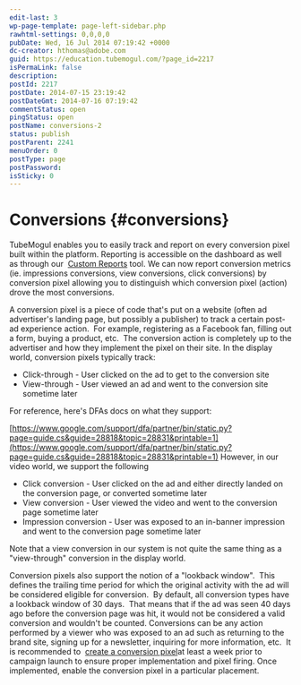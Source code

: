 ```yaml
---
edit-last: 3
wp-page-template: page-left-sidebar.php
rawhtml-settings: 0,0,0,0
pubDate: Wed, 16 Jul 2014 07:19:42 +0000
dc-creator: hthomas@adobe.com
guid: https://education.tubemogul.com/?page_id=2217
isPermaLink: false
description: 
postId: 2217
postDate: 2014-07-15 23:19:42
postDateGmt: 2014-07-16 07:19:42
commentStatus: open
pingStatus: open
postName: conversions-2
status: publish
postParent: 2241
menuOrder: 0
postType: page
postPassword: 
isSticky: 0
---
```


# Conversions {#conversions}

TubeMogul enables you to easily track and report on every conversion pixel built within the platform. Reporting is accessible on the dashboard as well as through our&nbsp; [Custom Reports](/help/user-guide/measurement/campaign-reporting/email-reports.md) tool. We can now report conversion metrics (ie. impressions conversions, view conversions, click conversions) by conversion pixel allowing you to distinguish which conversion pixel (action) drove the most conversions.

A conversion pixel is a piece of code that's put on a website (often ad advertiser's landing page, but possibly a publisher) to track a certain post-ad experience action.&nbsp;&nbsp;For example, registering as a Facebook fan, filling out a form, buying a product, etc.&nbsp;&nbsp;The conversion action is completely up to the advertiser and how they implement the pixel on their site.
In the display world, conversion pixels typically track:

* Click-through - User clicked on the ad to get to the conversion site
* View-through - User viewed an ad and went to the conversion site sometime later

For reference, here's DFAs docs on what they support:&nbsp;

[https://www.google.com/support/dfa/partner/bin/static.py?page=guide.cs&guide=28818&topic=28831&printable=1](https://www.google.com/support/dfa/partner/bin/static.py?page=guide.cs&guide=28818&topic=28831&printable=1)
However, in our video world, we support the following

* Click conversion - User clicked on the ad and either directly landed on the conversion page, or converted sometime later
* View conversion - User viewed the video and went to the conversion page sometime later
* Impression conversion - User was exposed to an in-banner impression and went to the conversion page sometime later

Note that a view conversion in our system is not quite the same thing as a "view-through" conversion in the display world.

Conversion pixels also support the notion of a "lookback window". &nbsp;This defines the trailing time period for which the original activity with the ad will be considered eligible for conversion. &nbsp;By default, all conversion types have a lookback window of 30 days. &nbsp;That means that if the ad was seen 40 days ago before the conversion page was hit, it would not be considered a valid conversion and wouldn't be counted.
Conversions can be any action performed by a viewer who was exposed to an ad such as returning to the brand site, signing up for a newsletter, inquiring for more information, etc.&nbsp;&nbsp;It is recommended to&nbsp; [create a conversion pixel](../../../../user-guide/execution/placement-setup/conversions/conversion-pixel-setup.md)at least a week prior to campaign launch to ensure proper implementation and pixel firing. Once implemented, enable the conversion pixel in a particular placement.
**&nbsp;** 